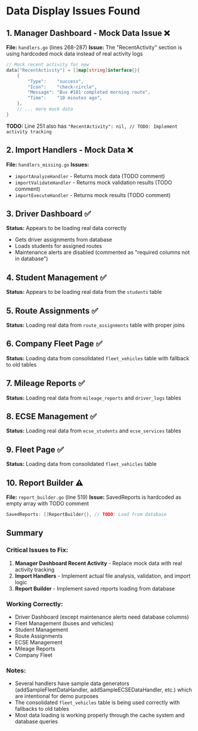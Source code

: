 # Data Display Issues Found

## 1. Manager Dashboard - Mock Data Issue ❌
**File:** `handlers.go` (lines 268-287)
**Issue:** The "RecentActivity" section is using hardcoded mock data instead of real activity logs
```go
// Mock recent activity for now
data["RecentActivity"] = []map[string]interface{}{
    {
        "Type":    "success",
        "Icon":    "check-circle",
        "Message": "Bus #101 completed morning route",
        "Time":    "10 minutes ago",
    },
    // ... more mock data
}
```
**TODO:** Line 251 also has `"RecentActivity": nil, // TODO: Implement activity tracking`

## 2. Import Handlers - Mock Data ❌
**File:** `handlers_missing.go`
**Issues:**
- `importAnalyzeHandler` - Returns mock data (TODO comment)
- `importValidateHandler` - Returns mock validation results (TODO comment)
- `importExecuteHandler` - Returns mock results (TODO comment)

## 3. Driver Dashboard ✅
**Status:** Appears to be loading real data correctly
- Gets driver assignments from database
- Loads students for assigned routes
- Maintenance alerts are disabled (commented as "required columns not in database")

## 4. Student Management ✅
**Status:** Appears to be loading real data from the `students` table

## 5. Route Assignments ✅
**Status:** Loading real data from `route_assignments` table with proper joins

## 6. Company Fleet Page ✅
**Status:** Loading data from consolidated `fleet_vehicles` table with fallback to old tables

## 7. Mileage Reports ✅
**Status:** Loading real data from `mileage_reports` and `driver_logs` tables

## 8. ECSE Management ✅
**Status:** Loading real data from `ecse_students` and `ecse_services` tables

## 9. Fleet Page ✅
**Status:** Loading data from consolidated `fleet_vehicles` table

## 10. Report Builder ⚠️
**File:** `report_builder.go` (line 519)
**Issue:** SavedReports is hardcoded as empty array with TODO comment
```go
SavedReports: []ReportBuilder{}, // TODO: Load from database
```

## Summary

### Critical Issues to Fix:
1. **Manager Dashboard Recent Activity** - Replace mock data with real activity tracking
2. **Import Handlers** - Implement actual file analysis, validation, and import logic
3. **Report Builder** - Implement saved reports loading from database

### Working Correctly:
- Driver Dashboard (except maintenance alerts need database columns)
- Fleet Management (buses and vehicles)
- Student Management
- Route Assignments
- ECSE Management
- Mileage Reports
- Company Fleet

### Notes:
- Several handlers have sample data generators (addSampleFleetDataHandler, addSampleECSEDataHandler, etc.) which are intentional for demo purposes
- The consolidated `fleet_vehicles` table is being used correctly with fallbacks to old tables
- Most data loading is working properly through the cache system and database queries